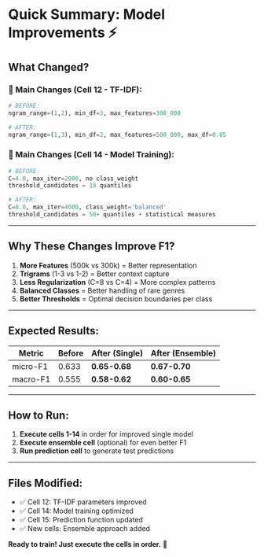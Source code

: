 # Quick Summary: Model Improvements ⚡

## What Changed?

### 🎯 Main Changes (Cell 12 - TF-IDF):
```python
# BEFORE:
ngram_range=(1,2), min_df=3, max_features=300_000

# AFTER:
ngram_range=(1,3), min_df=2, max_features=500_000, max_df=0.85
```

### 🎯 Main Changes (Cell 14 - Model Training):
```python
# BEFORE:
C=4.0, max_iter=2000, no class_weight
threshold_candidates = 19 quantiles

# AFTER:
C=8.0, max_iter=4000, class_weight='balanced'
threshold_candidates = 50+ quantiles + statistical measures
```

---

## Why These Changes Improve F1?

1. **More Features** (500k vs 300k) = Better representation
2. **Trigrams** (1-3 vs 1-2) = Better context capture
3. **Less Regularization** (C=8 vs C=4) = More complex patterns
4. **Balanced Classes** = Better handling of rare genres
5. **Better Thresholds** = Optimal decision boundaries per class

---

## Expected Results:

| Metric | Before | After (Single) | After (Ensemble) |
|--------|--------|----------------|------------------|
| micro-F1 | 0.633 | **0.65-0.68** | **0.67-0.70** |
| macro-F1 | 0.555 | **0.58-0.62** | **0.60-0.65** |

---

## How to Run:

1. **Execute cells 1-14** in order for improved single model
2. **Execute ensemble cell** (optional) for even better F1
3. **Run prediction cell** to generate test predictions

---

## Files Modified:
- ✅ Cell 12: TF-IDF parameters improved
- ✅ Cell 14: Model training optimized
- ✅ Cell 15: Prediction function updated
- ✅ New cells: Ensemble approach added

**Ready to train! Just execute the cells in order.** 🚀
